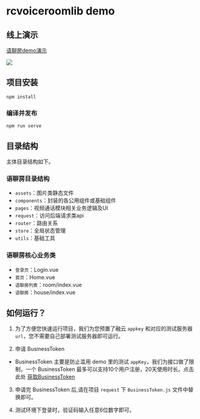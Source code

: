 # rcvoiceroomlib demo

## 线上演示 

[ 语聊房demo演示 ](https://apiv1-rcrtc.rongcloud.cn/home)

![](https://tva1.sinaimg.cn/large/008i3skNly1gruboi2yg9j31000nealm.jpg)


## 项目安装
```
npm install
```

### 编译并发布
```
npm run serve
```

## 目录结构

主体目录结构如下。

### 语聊房目录结构

* `assets`：图片类静态文件
* `components`：封装的各公用组件或基础组件
* `pages`：视频通话模块相关业务逻辑及UI
* `request`：访问后端请求类api
* `router`：路由关系
* `store`：全局状态管理
* `utils`：基础工具

### 语聊房核心业务类

* `登录页`：Login.vue
* `首页`：Home.vue
* `语聊房列表`：room/index.vue
* `语聊房`：house/index.vue

## 如何运行？

1. 为了方便您快速运行项目，我们为您预置了融云 `appkey` 和对应的测试服务器 `url`，您不需要自己部署测试服务器即可运行。

2. 申请 BusinessToken

- BusinessToken 主要是防止滥用 demo 里的测试 `appKey`，我们为接口做了限制，一个 BusinessToken
  最多可以支持10个用户注册，20天使用时长。点击此处 [获取BusinessToken](https://rcrtc-api.rongcloud.net/code)

3. 申请完 BusinessToken 后,请在项目 `request` 下 `BusinessToken.js` 文件中替换即可。
   
4. 测试环境下登录时，验证码输入任意6位数字即可。


